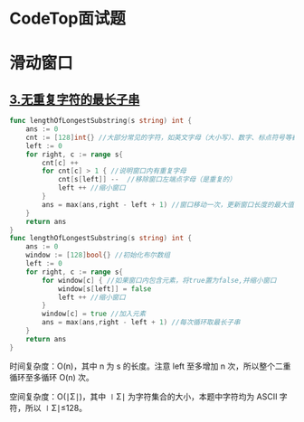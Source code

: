# CodeTop面试题

# 滑动窗口

## [3.无重复字符的最长子串](https://leetcode.cn/problems/longest-substring-without-repeating-characters/description/)

```Go
func lengthOfLongestSubstring(s string) int {
    ans := 0
    cnt := [128]int{} //大部分常见的字符，如英文字母（大小写）、数字、标点符号等都包含在 ASCII 字符集中。ASCII 字符集共有 128 个字符
    left := 0
    for right, c := range s{
        cnt[c] ++
        for cnt[c] > 1 { //说明窗口内有重复字母
            cnt[s[left]] --  //移除窗口左端点字母（是重复的）
            left ++ //缩小窗口
        }
        ans = max(ans,right - left + 1) //窗口移动一次，更新窗口长度的最大值
    }
    return ans 
}
func lengthOfLongestSubstring(s string) int {
    ans := 0
    window := [128]bool{} //初始化布尔数组
    left := 0
    for right, c := range s{
        for window[c] { //如果窗口内包含元素，将true置为false,并缩小窗口
            window[s[left]] = false
            left ++ //缩小窗口
        }
        window[c] = true //加入元素
        ans = max(ans,right - left + 1) //每次循环取最长子串
    }
    return ans
}
```

时间复杂度：O(n)，其中 n 为 s 的长度。注意 left 至多增加 n 次，所以整个二重循环至多循环 O(n) 次。

空间复杂度：O(∣Σ∣)，其中 ∣Σ∣ 为字符集合的大小，本题中字符均为 ASCII 字符，所以 ∣Σ∣≤128。